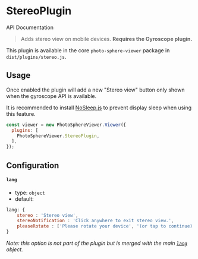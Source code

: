 # StereoPlugin

<md-button class="md-raised md-primary" href="https://photo-sphere-viewer.js.org/api/PSV.plugins.StereoPlugin.html">API Documentation</md-button>

> Adds stereo view on mobile devices. **Requires the Gyroscope plugin.**

This plugin is available in the core `photo-sphere-viewer` package in `dist/plugins/stereo.js`.


## Usage

Once enabled the plugin will add a new "Stereo view" button only shown when the gyroscope API is available.

It is recommended to install [NoSleep.js](http://richtr.github.io/NoSleep.js) to prevent display sleep when using this feature.

```js
const viewer = new PhotoSphereViewer.Viewer({
  plugins: [
    PhotoSphereViewer.StereoPlugin,
  ],
});
```


## Configuration

#### `lang`
- type: `object`
- default:
```js
lang: {
    stereo : 'Stereo view',
    stereoNotification : 'Click anywhere to exit stereo view.',
    pleaseRotate : ['Please rotate your device', '(or tap to continue)'],
}
```

_Note: this option is not part of the plugin but is merged with the main [`lang`](../guide/config#lang) object._
